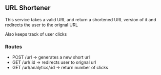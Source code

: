 ## URL Shortener

This service takes a valid URL and return a shortened URL version of it and redirects the user to the orignal URL

Also keeps track of user clicks

### Routes

- POST /url -> generates a new short url
- GET  /url/:id -> redirects user to orignal url
- GET  /url/analytics/:id -> return number of clicks
